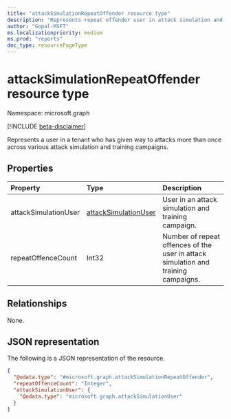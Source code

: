 ```yaml
---
title: "attackSimulationRepeatOffender resource type"
description: "Represents repeat offender user in attack simulation and training."
author: "Gopal-MSFT"
ms.localizationpriority: medium
ms.prod: "reports"
doc_type: resourcePageType
---
```


# attackSimulationRepeatOffender resource type

Namespace: microsoft.graph

[!INCLUDE [beta-disclaimer](../../includes/beta-disclaimer.md)]

Represents a user in a tenant who has given way to attacks more than once across various attack simulation and training campaigns.

## Properties
|Property|Type|Description|
|:---|:---|:---|
|attackSimulationUser|[attackSimulationUser](../resources/attacksimulationuser.md)|User in an attack simulation and training campaign.|
|repeatOffenceCount|Int32|Number of repeat offences of the user in attack simulation and training campaigns.|

## Relationships
None.

## JSON representation
The following is a JSON representation of the resource.
<!-- {
  "blockType": "resource",
  "@odata.type": "microsoft.graph.attackSimulationRepeatOffender"
}
-->
``` json
{
  "@odata.type": "#microsoft.graph.attackSimulationRepeatOffender",
  "repeatOffenceCount": "Integer",
  "attackSimulationUser": {
    "@odata.type": "microsoft.graph.attackSimulationUser"
  }
}
```

